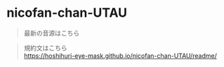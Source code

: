 # nicofan-chan-UTAU
> 最新の音源はこちら <br>


> 規約文はこちら <br>
https://hoshihuri-eye-mask.github.io/nicofan-chan-UTAU/readme/
